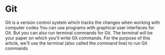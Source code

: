 # Git
Git is a version control system which tracks the changes when working with computer codes 
You can use programs with graphical user interfaces for Git. 
But you can also run terminal commands for Git. The terminal will be your paper on which you'll write Git commands. 
For the purpose of this article, we'll use the terminal (also called the command line) to run Git commands
